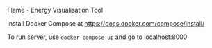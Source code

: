 Flame - Energy Visualisation Tool

Install Docker Compose at https://docs.docker.com/compose/install/

To run server, use `docker-compose up` and go to localhost:8000

